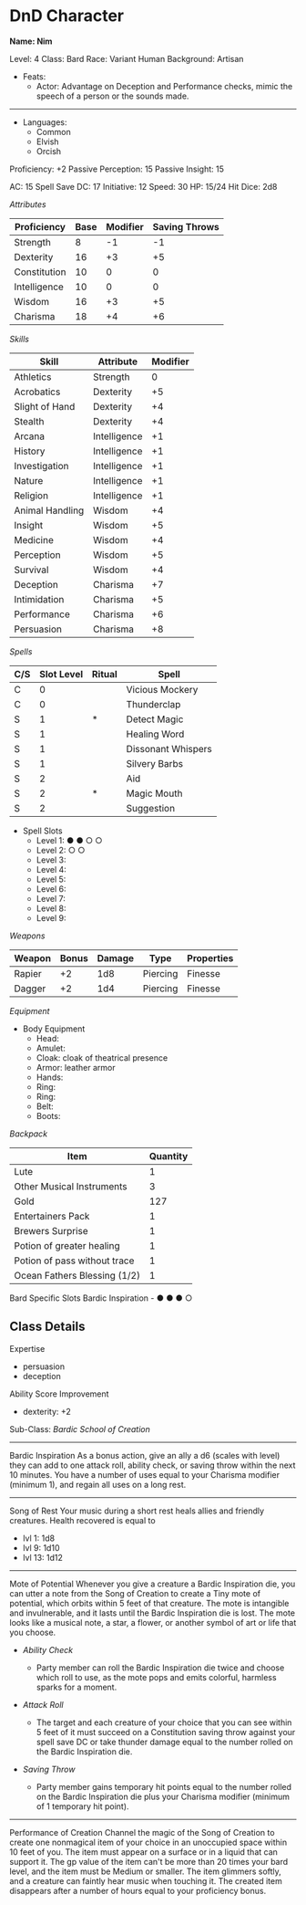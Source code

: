 # DnD Character

**Name: Nim**

Level: 4
Class: Bard
Race: Variant Human
Background: Artisan

- Feats:
	- Actor: Advantage on Deception and Performance checks, mimic the speech of a person or the sounds made.
---
- Languages:
	- Common
	- Elvish
	- Orcish

Proficiency: +2
Passive Perception: 15
Passive Insight: 15

AC: 15
Spell Save DC: 17
Initiative: 12
Speed: 30
HP: 15/24
Hit Dice: 2d8

*Attributes*

| Proficiency  | Base  | Modifier | Saving Throws |
| --- | --- | --- | --- |
| Strength | 8 | -1 | -1 |
| Dexterity | 16 | +3 | +5 |
| Constitution | 10 | 0 | 0 |
| Intelligence | 10 | 0 | 0 |
| Wisdom | 16 | +3 | +5 |
| Charisma | 18 | +4 | +6 |

*Skills*

| Skill | Attribute | Modifier |
| --- | --- | --- |
| Athletics | Strength | 0 |
| Acrobatics | Dexterity | +5 |
| Slight of Hand | Dexterity | +4 |
| Stealth | Dexterity | +4 |
| Arcana | Intelligence | +1 |
| History | Intelligence | +1 |
| Investigation | Intelligence | +1 |
| Nature | Intelligence | +1 |
| Religion | Intelligence | +1 |
| Animal Handling | Wisdom | +4 |
| Insight | Wisdom | +5 |
| Medicine | Wisdom | +4 |
| Perception | Wisdom | +5 |
| Survival | Wisdom | +4 |
| Deception | Charisma | +7 |
| Intimidation | Charisma | +5 |
| Performance | Charisma | +6 |
| Persuasion | Charisma | +8 |

*Spells*

| C/S | Slot Level | Ritual | Spell |
| --- | --- | --- | --- |
| C | 0 |   | Vicious Mockery |
| C | 0 |   | Thunderclap |
| S | 1 | * | Detect Magic |
| S | 1 |   | Healing Word |
| S | 1 |   | Dissonant Whispers |
| S | 1 |   | Silvery Barbs |
| S | 2 |   | Aid |
| S | 2 | * | Magic Mouth |
| S | 2 |   | Suggestion |

- Spell Slots
	- Level 1: ● ● ○ ○ 
	- Level 2: ○ ○ 
	- Level 3: 
	- Level 4: 
	- Level 5: 
	- Level 6: 
	- Level 7: 
	- Level 8: 
	- Level 9: 

*Weapons*

| Weapon | Bonus | Damage | Type | Properties |
| --- | --- | --- | --- | --- |
| Rapier | +2 | 1d8 | Piercing | Finesse |
| Dagger | +2 | 1d4 | Piercing | Finesse |

*Equipment*

- Body Equipment
	- Head: 
	- Amulet: 
	- Cloak: cloak of theatrical presence
	- Armor: leather armor
	- Hands: 
	- Ring: 
	- Ring: 
	- Belt: 
	- Boots: 

*Backpack*

| Item | Quantity |
| --- | --- |
| Lute | 1 |
| Other Musical Instruments | 3 |
| Gold | 127 |
| Entertainers Pack | 1 |
| Brewers Surprise | 1 |
| Potion of greater healing | 1 |
| Potion of pass without trace | 1 |
| Ocean Fathers Blessing (1/2) | 1 |

Bard Specific Slots
Bardic Inspiration - ● ● ● ○ 

Class Details
---
Expertise
- persuasion
- deception

Ability Score Improvement
- dexterity: +2

Sub-Class: *Bardic School of Creation*

---
Bardic Inspiration
As a bonus action, give an ally a d6 (scales with level) they can add to one attack roll, ability check, or saving throw within the next 10 minutes. You have a number of uses equal to your Charisma modifier (minimum 1), and regain all uses on a long rest.

---
Song of Rest
Your music during a short rest heals allies and friendly creatures. Health recovered is equal to
- lvl 1: 1d8
- lvl 9: 1d10
- lvl 13: 1d12

---
Mote of Potential
Whenever you give a creature a Bardic Inspiration die, you can utter a note from the Song of Creation to create a Tiny mote of potential, which orbits within 5 feet of that creature. The mote is intangible and invulnerable, and it lasts until the Bardic Inspiration die is lost. The mote looks like a musical note, a star, a flower, or another symbol of art or life that you choose.

- *Ability Check*
  - Party member can roll the Bardic Inspiration die twice and choose which roll to use, as the mote pops and emits colorful, harmless sparks for a moment.

- *Attack Roll*
  - The target and each creature of your choice that you can see within 5 feet of it must succeed on a Constitution saving throw against your spell save DC or take thunder damage equal to the number rolled on the Bardic Inspiration die.

- *Saving Throw*
  - Party member gains temporary hit points equal to the number rolled on the Bardic Inspiration die plus your Charisma modifier (minimum of 1 temporary hit point).

---
Performance of Creation
Channel the magic of the Song of Creation to create one nonmagical item of your choice in an unoccupied space within 10 feet of you. The item must appear on a surface or in a liquid that can support it. The gp value of the item can't be more than 20 times your bard level, and the item must be Medium or smaller. The item glimmers softly, and a creature can faintly hear music when touching it. The created item disappears after a number of hours equal to your proficiency bonus.


